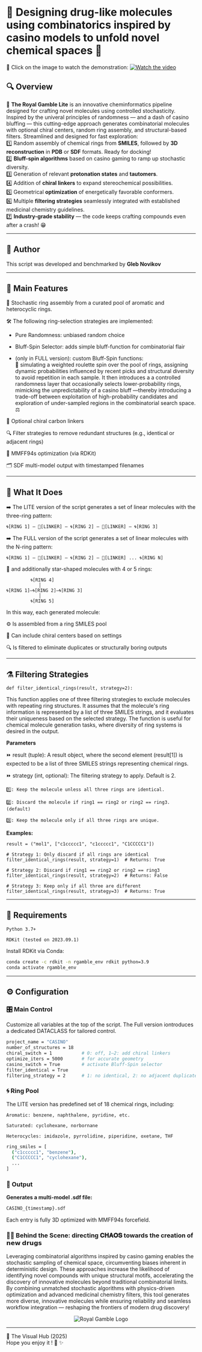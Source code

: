 # 🎰 Designing drug-like molecules using combinatorics inspired by casino models to unfold novel chemical spaces 💊  

🎥 Click on the image to watch the demonstration:
[![Watch the video](https://img.youtube.com/vi/gc762D6thsg/maxresdefault.jpg)](https://www.youtube.com/watch?v=gc762D6thsg)

##  🔍 Overview 
🎲 **The Royal Gamble Lite** is an innovative cheminformatics pipeline designed for crafting novel molecules using controlled stochasticity. Inspired by the univeral principles of randomness — and a dash of casino bluffing — this cutting-edge approach generates combinatorial molecules with optional chiral centers, random ring assembly, and structural-based filters. Streamlined and designed for fast exploration:    
1️⃣ Random assembly of chemical rings from **SMILES**, followed by **3D reconstruction** in **PDB** or **SDF** formats. Ready for docking!  
2️⃣ **Bluff-spin algorithms** based on casino gaming to ramp up stochastic diversity.    
3️⃣ Generation of relevant **protonation states** and **tautomers**.  
4️⃣ Addition of **chiral linkers** to expand stereochemical possibilities.  
5️⃣ Geometrical **optimization** of energetically favorable conformers.  
6️⃣ Multiple **filtering strategies** seamlessly integrated with established medicinal chemistry guidelines.  
7️⃣ **Industry-grade stability** — the code keeps crafting compounds even after a crash! 😁 

---

## 👤 Author

This script was developed and benchmarked by **Gleb Novikov**

---

## 🚀 Main Features

🎲 Stochastic ring assembly from a curated pool of aromatic and heterocyclic rings.

🛠️ The following ring-selection strategies are implemented:

-  Pure Randomness: unbiased random choice

-  Bluff-Spin Selector: adds simple bluff-function for combinatorial flair
    
-  (only in FULL version): custom Bluff-Spin functions:  
    🎰 simulating a weighted roulette spin over the pool of rings, assigning dynamic probabilities influenced by recent picks and structural diversity to avoid repetition in each sample. It then introduces a a controlled randomness layer that occasionally selects lower-probability rings, mimicking the unpredictability of a casino bluff —thereby introducing a trade-off between exploitation of high-probability candidates and exploration of under-sampled regions in the combinatorial search space. ⚖️ 

🔗 Optional chiral carbon linkers

🔍 Filter strategies to remove redundant structures (e.g., identical or adjacent rings)

🧲 MMFF94s optimization (via RDKit)

🗂️ SDF multi-model output with timestamped filenames

---


## 🧬 What It Does

➡️ The LITE version of the script generates a set of linear molecules with the three-ring pattern:

```🌀[RING 1] — 🔗[LINKER] — 🌀[RING 2] — 🔗[LINKER] — 🌀[RING 3]```

➡️ The FULL version of the script generates a set of linear molecules with the N-ring pattern:

```🌀[RING 1] — 🔗[LINKER] — 🌀[RING 2] — 🔗[LINKER] ... 🌀[RING N]```

🌟 and additionally star-shaped molecules with 4 or 5 rings:

```
         🌀[RING 4]
            │
🌀[RING 1]—🌀[RING 2]—🌀[RING 3]
            │
         🌀[RING 5]
```



In this way, each generated molecule:

⚙️ Is assembled from a ring SMILES pool

🔀 Can include chiral centers based on settings

🔍 Is filtered to eliminate duplicates or structurally boring outputs

---
## ⚗️ Filtering Strategies

```
def filter_identical_rings(result, strategy=2):
```
This function applies one of three filtering strategies to exclude molecules with repeating ring structures. It assumes that the molecule's ring information is represented by a list of three SMILES strings, and it evaluates their uniqueness based on the selected strategy. The function is useful for chemical molecule generation tasks, where diversity of ring systems is desired in the output.

**Parameters**

⏩ result (tuple): A result object, where the second element (result[1]) is expected to be a list of three SMILES strings representing chemical rings.

⏩ strategy (int, optional): The filtering strategy to apply. Default is 2.

    1️⃣: Keep the molecule unless all three rings are identical.

    2️⃣: Discard the molecule if ring1 == ring2 or ring2 == ring3. (default)

    3️⃣: Keep the molecule only if all three rings are unique.

**Examples:**

```
result = ("mol1", ["c1ccccc1", "c1ccccc1", "C1CCCCC1"])

# Strategy 1: Only discard if all rings are identical
filter_identical_rings(result, strategy=1)  # Returns: True

# Strategy 2: Discard if ring1 == ring2 or ring2 == ring3
filter_identical_rings(result, strategy=2)  # Returns: False

# Strategy 3: Keep only if all three are different
filter_identical_rings(result, strategy=3)  # Returns: True
```

---

## 🔧 Requirements

    Python 3.7+

    RDKit (tested on 2023.09.1)

Install RDKit via Conda:

```bash
conda create -c rdkit -n rgamble_env rdkit python=3.9
conda activate rgamble_env
```

---

## ⚙️ Configuration

### 🎛️ Main Control

Customize all variables at the top of the script. The Full version iontroduces a dedicated DATACLASS for tailored control.

```bash
project_name = "CASINO"
number_of_structures = 18
chiral_switch = 1           # 0: off, 1–2: add chiral linkers
optimize_iters = 5000       # for accurate geometry
casino_switch = True        # activate Bluff-Spin selector
filter_identical = True
filtering_strategy = 2      # 1: no identical, 2: no adjacent duplicates, 3: all unique
```

### 🌀 Ring Pool

The LITE version has predefined set of 18 chemical rings, including:

    Aromatic: benzene, naphthalene, pyridine, etc.

    Saturated: cyclohexane, norbornane

    Heterocycles: imidazole, pyrrolidine, piperidine, oxetane, THF

```bash
ring_smiles = [
  ("c1ccccc1", "benzene"),
  ("C1CCCCC1", "cyclohexane"),
  ...
]
```

### 📂 Output

**Generates a multi-model .sdf file:**

```bash
CASINO_{timestamp}.sdf
```

Each entry is fully 3D optimized with MMFF94s forcefield.
###  🦋✨ Behind the Scene: directing 𝐂𝐇𝐀𝐎𝐒 towards the creation of 𝗻𝗲𝘄 𝗱𝗿𝘂𝗴𝘀 

Leveraging combinatorial algorithms inspired by casino gaming enables the stochastic sampling of chemical space, circumventing biases inherent in deterministic design. These approaches increase the likelihood of identifying novel compounds with unique structural motifs, accelerating the discovery of innovative molecules beyond traditional combinatorial limits. By combining unmatched stochastic algorithms with physics-driven optimization and advanced medicinal chemistry filters, this tool generates more diverse, innovative molecules while ensuring reliability and seamless workflow integration — reshaping the frontiers of modern drug discovery!

<p align="center">
  <img src="https://github.com/TheVisualHub/VisualFactory/blob/0baa168274930931b599cf41343add5eff1974b7/assets/royalgamble_logo1.jpeg?raw=true" alt="Royal Gamble Logo"/>
</p>

---
👤 The Visual Hub (2025)  
Hope you enjoy it ! 🧡 ✨

